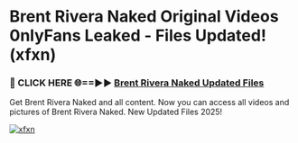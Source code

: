 # Brent Rivera Naked Original Videos 0nlyFans Leaked - Files Updated! (xfxn)

<h3>🔴 CLICK HERE 🌐==►► <a href="https://tinyurl.com/yckcrads" rel="nofollow">Brent Rivera Naked Updated Files</a></h3>

Get Brent Rivera Naked and all content. Now you can access all videos and pictures of Brent Rivera Naked. New Updated Files 2025!

[![xfxn](https://i.imgur.com/hpKpOFt.gif)](https://tinyurl.com/yckcrads)
